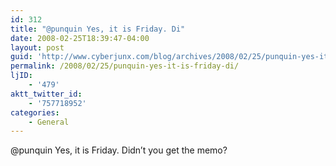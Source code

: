 ```yaml
---
id: 312
title: "@punquin Yes, it is Friday. Di"
date: 2008-02-25T18:39:47-04:00
layout: post
guid: 'http://www.cyberjunx.com/blog/archives/2008/02/25/punquin-yes-it-is-friday-di/'
permalink: /2008/02/25/punquin-yes-it-is-friday-di/
ljID:
    - '479'
aktt_twitter_id:
    - '757718952'
categories:
    - General
---
```


@punquin Yes, it is Friday. Didn’t you get the memo?